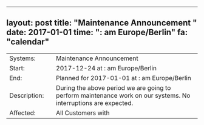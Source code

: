 --- 
 layout: post 
 title: "Maintenance Announcement " 
 date: 2017-01-01 
 time: ": am Europe/Berlin" 
 fa: "calendar" 
 --- 
 |                   |   |                                                                      | 
 |-------------------|---|----------------------------------------------------------------------| 
 | Systems:          |   | Maintenance Announcement | 
 | Start:            |   | 2017-12-24 at : am Europe/Berlin | 
 | End:              |   | Planned for 2017-01-01 at : am  Europe/Berlin | 
 | Description:      |   | During the above period we are going to perform maintenance work on our  systems. No interruptions are expected. | 
 | Affected:         |   |All Customers with  | 
